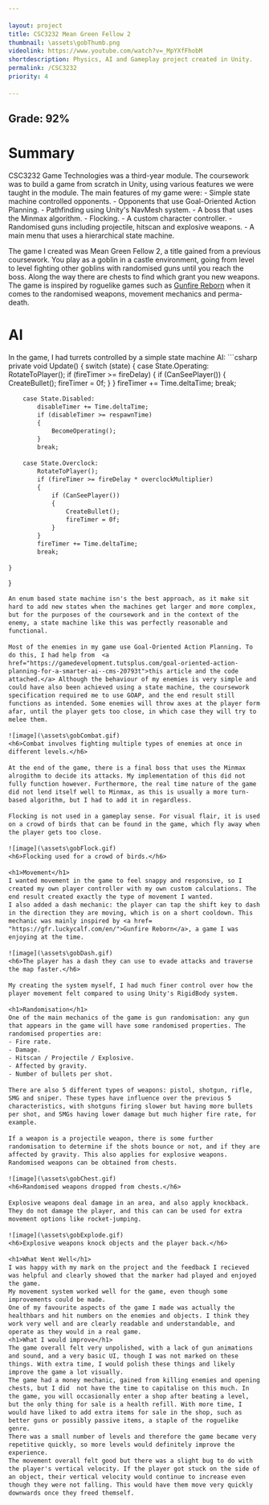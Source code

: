 ```yaml
---

layout: project
title: CSC3232 Mean Green Fellow 2
thumbnail: \assets\gobThumb.png
videolink: https://www.youtube.com/watch?v=_MpYXfFhobM
shortdescription: Physics, AI and Gameplay project created in Unity.
permalink: /CSC3232
priority: 4

---
```

<h2>Grade: 92%</h2>
<h1>Summary</h1>
CSC3232 Game Technologies was a third-year module. The coursework was to build a game from scratch in Unity, using various features we were taught in the module. The main features of my game were:
- Simple state machine controlled opponents.
- Opponents that use Goal-Oriented Action Planning.
- Pathfinding using Unity's NavMesh system.
- A boss that uses the Minmax algorithm.
- Flocking.
- A custom character controller.
- Randomised guns including projectile, hitscan and explosive weapons.
- A main menu that uses a hierarchical state machine.

The game I created was Mean Green Fellow 2, a title gained from a previous coursework. You play as a goblin in a castle environment, going from level to level fighting other goblins with randomised guns until you reach the boss. Along the way there are chests to find which grant you new weapons. The game is inspired by roguelike games such as <a href= "https://gfr.luckycalf.com/en/">Gunfire Reborn</a> when it comes to the randomised weapons, movement mechanics and perma-death.

<h1>AI</h1>
In the game, I had turrets controlled by a simple state machine AI:
```csharp
private void Update()
{
    switch (state)
    {
        case State.Operating:
            RotateToPlayer();
            if (fireTimer >= fireDelay)
            {
                if (CanSeePlayer())
                {
                    CreateBullet();
                    fireTimer = 0f;
                }
            }
            fireTimer += Time.deltaTime;
            break;

        case State.Disabled:
            disableTimer += Time.deltaTime;
            if (disableTimer >= respawnTime)
            {
                BecomeOperating();
            }
            break;

        case State.Overclock:
            RotateToPlayer();
            if (fireTimer >= fireDelay * overclockMultiplier)
            {
                if (CanSeePlayer())
                {
                    CreateBullet();
                    fireTimer = 0f;
                }
            }
            fireTimer += Time.deltaTime;
            break;

    }
}
```
An enum based state machine isn's the best approach, as it make sit hard to add new states when the machines get larger and more complex, but for the purposes of the coursework and in the context of the enemy, a state machine like this was perfectly reasonable and functional.

Most of the enemies in my game use Goal-Oriented Action Planning. To do this, I had help from  <a href="https://gamedevelopment.tutsplus.com/goal-oriented-action-planning-for-a-smarter-ai--cms-20793t">this article and the code attached.</a> Although the behaviour of my enemies is very simple and could have also been achieved using a state machine, the coursework specification required me to use GOAP, and the end result still functions as intended. Some enemies will throw axes at the player form afar, until the player gets too close, in which case they will try to melee them.

![image](\assets\gobCombat.gif)
<h6>Combat involves fighting multiple types of enemies at once in different levels.</h6>

At the end of the game, there is a final boss that uses the Minmax alrogithm to decide its attacks. My implementation of this did not fully function however. Furthermore, the real time nature of the game did not lend itself well to Minmax, as this is usually a more turn-based algorithm, but I had to add it in regardless.

Flocking is not used in a gameplay sense. For visual flair, it is used on a crowd of birds that can be found in the game, which fly away when the player gets too close.

![image](\assets\gobFlock.gif)
<h6>Flocking used for a crowd of birds.</h6>

<h1>Movement</h1>
I wanted movement in the game to feel snappy and responsive, so I created my own player controller with my own custom calculations. The end result created exactly the type of movement I wanted.
I also added a dash mechanic: the player can tap the shift key to dash in the direction they are moving, which is on a short cooldown. This mechanic was mainly inspired by <a href= "https://gfr.luckycalf.com/en/">Gunfire Reborn</a>, a game I was enjoying at the time.

![image](\assets\gobDash.gif)
<h6>The player has a dash they can use to evade attacks and traverse the map faster.</h6>

My creating the system myself, I had much finer control over how the player movement felt compared to using Unity's RigidBody system.

<h1>Randomisation</h1>
One of the main mechanics of the game is gun randomisation: any gun that appears in the game will have some randomised properties. The randomised properties are:
- Fire rate.
- Damage.
- Hitscan / Projectile / Explosive.
- Affected by gravity.
- Number of bullets per shot.

There are also 5 different types of weapons: pistol, shotgun, rifle, SMG and sniper. These types have influence over the previous 5 characteristics, with shotguns firing slower but having more bullets per shot, and SMGs having lower damage but much higher fire rate, for example.

If a weapon is a projectile weapon, there is some further randomisation to determine if the shots bounce or not, and if they are affected by gravity. This also applies for explosive weapons.
Randomised weapons can be obtained from chests.

![image](\assets\gobChest.gif)
<h6>Randomised weapons dropped from chests.</h6>

Explosive weapons deal damage in an area, and also apply knockback. They do not damage the player, and this can can be used for extra movement options like rocket-jumping.

![image](\assets\gobExplode.gif)
<h6>Explosive weapons knock objects and the player back.</h6>

<h1>What Went Well</h1>
I was happy with my mark on the project and the feedback I recieved was helpful and clearly showed that the marker had played and enjoyed the game.
My movement system worked well for the game, even though some improvements could be made.
One of my favourite aspects of the game I made was actually the healthbars and hit numbers on the enemies and objects. I think they work very well and are clearly readable and understandable, and operate as they would in a real game.
<h1>What I would improve</h1>
The game overall felt very unpolished, with a lack of gun animations and sound, and a very basic UI, though I was not marked on these things. With extra time, I would polish these things and likely improve the game a lot visually.
The game had a money mechanic, gained from killing enemies and opening chests, but I did  not have the time to capitalise on this much. In the game, you will occasionally enter a shop after beating a level, but the only thing for sale is a health refill. With more time, I would have liked to add extra items for sale in the shop, such as better guns or possibly passive items, a staple of the roguelike genre.
There was a small number of levels and therefore the game became very repetitive quickly, so more levels would definitely improve the experience.
The movement overall felt good but there was a slight bug to do with the player's vertical velocity. If the player got stuck on the side of an object, their vertical velocity would continue to increase even though they were not falling. This would have them move very quickly downwards once they freed themself.

